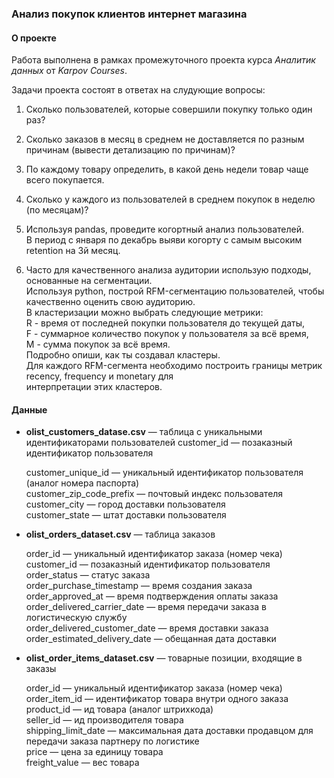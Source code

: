 ### Анализ покупок клиентов интернет магазина

#### О проекте

Работа выполнена в рамках промежуточного проекта курса _Аналитик данных_ от _Karpov Courses_.

Задачи проекта состоят в ответах на слудующие вопросы:

1. Сколько пользователей, которые совершили покупку только один раз?

2. Сколько заказов в месяц в среднем не доставляется по разным причинам (вывести детализацию по причинам)?

3. По каждому товару определить, в какой день недели товар чаще всего покупается. 

4. Сколько у каждого из пользователей в среднем покупок в неделю (по месяцам)?  

5. Используя pandas, проведите когортный анализ пользователей.  
В период с января по декабрь выяви когорту с самым высоким retention на 3й месяц.  

6. Часто для качественного анализа аудитории использую подходы, основанные на сегментации.  
Используя python, построй RFM-сегментацию пользователей, чтобы качественно оценить свою аудиторию.  
В кластеризации можно выбрать следующие метрики:  
R - время от последней покупки пользователя до текущей даты,  
F - суммарное количество покупок у пользователя за всё время,  
M - сумма покупок за всё время.  
Подробно опиши, как ты создавал кластеры.  
Для каждого RFM-сегмента необходимо построить границы метрик recency, frequency и monetary для  
интерпретации этих кластеров.  

#### Данные

- **olist_customers_datase.csv** — таблица с уникальными идентификаторами пользователей
customer_id — позаказный идентификатор пользователя

    customer_unique_id —  уникальный идентификатор пользователя  (аналог номера паспорта)  
    customer_zip_code_prefix —  почтовый индекс пользователя  
    customer_city —  город доставки пользователя  
    customer_state —  штат доставки пользователя  

- **olist_orders_dataset.csv** —  таблица заказов  

    order_id —  уникальный идентификатор заказа (номер чека)  
    customer_id —  позаказный идентификатор пользователя  
    order_status —  статус заказа  
    order_purchase_timestamp —  время создания заказа  
    order_approved_at —  время подтверждения оплаты заказа 
    order_delivered_carrier_date —  время передачи заказа в логистическую службу  
    order_delivered_customer_date —  время доставки заказа  
    order_estimated_delivery_date —  обещанная дата доставки  

- **olist_order_items_dataset.csv** —  товарные позиции, входящие в заказы  

    order_id —  уникальный идентификатор заказа (номер чека)  
    order_item_id —  идентификатор товара внутри одного заказа  
    product_id —  ид товара (аналог штрихкода)  
    seller_id — ид производителя товара  
    shipping_limit_date —  максимальная дата доставки продавцом для передачи заказа партнеру по логистике  
    price —  цена за единицу товара  
    freight_value —  вес товара  

